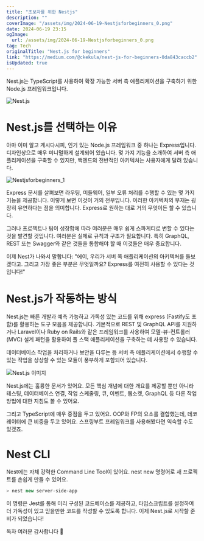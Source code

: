 ```yaml
---
title: "초보자를 위한 Nestjs"
description: ""
coverImage: "/assets/img/2024-06-19-Nestjsforbeginners_0.png"
date: 2024-06-19 23:15
ogImage: 
  url: /assets/img/2024-06-19-Nestjsforbeginners_0.png
tag: Tech
originalTitle: "Nest.js for beginners"
link: "https://medium.com/@ckekula/nest-js-for-beginners-0da843caccb2"
isUpdated: true
---
```





Nest.js는 TypeScript를 사용하여 확장 가능한 서버 측 애플리케이션을 구축하기 위한 Node.js 프레임워크입니다.

![Nest.js](/assets/img/2024-06-19-Nestjsforbeginners_0.png)

# Nest.js를 선택하는 이유

아마 이미 알고 계시다시피, 인기 있는 Node.js 프레임워크 중 하나는 Express입니다. 디자인상으로 매우 미니멀하게 설계되어 있습니다. 몇 가지 기능을 소개하여 서버 측 애플리케이션을 구축할 수 있지만, 백엔드의 전반적인 아키텍처는 사용자에게 달려 있습니다.

<div class="content-ad"></div>


![Nestjsforbeginners_1](/assets/img/2024-06-19-Nestjsforbeginners_1.png)

Express 문서를 살펴보면 라우팅, 미들웨어, 일부 오류 처리를 수행할 수 있는 몇 가지 기능을 제공합니다. 이렇게 보면 이것이 거의 전부입니다. 이러한 아키텍처의 부재는 굉장히 유연하다는 점을 의미합니다. Express로 원하는 대로 거의 무엇이든 할 수 있습니다.

그러나 프로젝트나 팀이 성장함에 따라 여러분은 매우 쉽게 스파게티로 변할 수 있다는 것을 발견할 것입니다. 여러분은 실제로 규칙과 구조가 필요합니다. 특히 GraphQL, REST 또는 Swagger와 같은 것들을 통합해야 할 때 이것들은 매우 중요합니다.

이제 Nest가 나와서 말합니다: "에이, 우리가 서버 쪽 애플리케이션의 아키텍처를 돌보겠다고. 그리고 가장 좋은 부분은 무엇일까요? Express를 여전히 사용할 수 있다는 것입니다!"


<div class="content-ad"></div>

# Nest.js가 작동하는 방식

Nest.js는 빠른 개발과 예측 가능하고 가독성 있는 코드를 위해 express (Fastify도 포함)를 활용하는 도구 모음을 제공합니다. 기본적으로 REST 및 GraphQL API를 지원하거나 Laravel이나 Ruby on Rails와 같은 프레임워크를 사용하여 모델-뷰-컨트롤러(MVC) 설계 패턴을 활용하여 풀 스택 애플리케이션을 구축하는 데 사용할 수 있습니다.

데이터베이스 작업을 처리하거나 보안을 다루는 등 서버 측 애플리케이션에서 수행할 수 있는 작업을 상상할 수 있는 모듈이 풍부하게 포함되어 있습니다.

![Nest.js 이미지](/assets/img/2024-06-19-Nestjsforbeginners_2.png)


<div class="content-ad"></div>

Nest.js에는 훌륭한 문서가 있어요. 모든 핵심 개념에 대한 개요를 제공할 뿐만 아니라 테스팅, 데이터베이스 연결, 작업 스케줄링, 큐, 이벤트, 웹소켓, GraphQL 등 다른 작업 방법에 대한 지침도 볼 수 있어요.

그리고 TypeScript에 매우 중점을 두고 있어요. OOP와 FP의 요소를 결합했는데, 데코레이터에 큰 비중을 두고 있어요. 스프링부트 프레임워크를 사용해봤다면 익숙할 수도 있겠죠.

# Nest CLI

Nest에는 자체 강력한 Command Line Tool이 있어요. nest new 명령어로 새 프로젝트를 손쉽게 만들 수 있어요.

<div class="content-ad"></div>

```js
> nest new server-side-app
```

이 명령은 Jest를 통해 미리 구성된 코드베이스를 제공하고, 타입스크립트를 설정하여 더 가독성이 있고 믿을만한 코드를 작성할 수 있도록 합니다. 이제 Nest.js로 시작할 준비가 되었습니다!

독자 여러분 감사합니다 🎉
